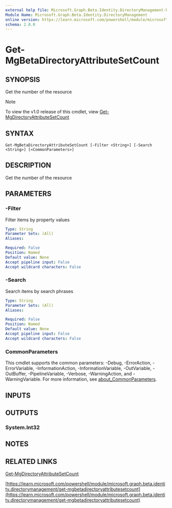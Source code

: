 ```yaml
---
external help file: Microsoft.Graph.Beta.Identity.DirectoryManagement-help.xml
Module Name: Microsoft.Graph.Beta.Identity.DirectoryManagement
online version: https://learn.microsoft.com/powershell/module/microsoft.graph.beta.identity.directorymanagement/get-mgbetadirectoryattributesetcount
schema: 2.0.0
---
```


# Get-MgBetaDirectoryAttributeSetCount

## SYNOPSIS
Get the number of the resource

> [!NOTE]
> To view the v1.0 release of this cmdlet, view [Get-MgDirectoryAttributeSetCount](/powershell/module/Microsoft.Graph.Identity.DirectoryManagement/Get-MgDirectoryAttributeSetCount?view=graph-powershell-1.0)

## SYNTAX

```
Get-MgBetaDirectoryAttributeSetCount [-Filter <String>] [-Search <String>] [<CommonParameters>]
```

## DESCRIPTION
Get the number of the resource

## PARAMETERS

### -Filter
Filter items by property values

```yaml
Type: String
Parameter Sets: (All)
Aliases:

Required: False
Position: Named
Default value: None
Accept pipeline input: False
Accept wildcard characters: False
```

### -Search
Search items by search phrases

```yaml
Type: String
Parameter Sets: (All)
Aliases:

Required: False
Position: Named
Default value: None
Accept pipeline input: False
Accept wildcard characters: False
```

### CommonParameters
This cmdlet supports the common parameters: -Debug, -ErrorAction, -ErrorVariable, -InformationAction, -InformationVariable, -OutVariable, -OutBuffer, -PipelineVariable, -Verbose, -WarningAction, and -WarningVariable. For more information, see [about_CommonParameters](http://go.microsoft.com/fwlink/?LinkID=113216).

## INPUTS

## OUTPUTS

### System.Int32
## NOTES

## RELATED LINKS
[Get-MgDirectoryAttributeSetCount](/powershell/module/Microsoft.Graph.Identity.DirectoryManagement/Get-MgDirectoryAttributeSetCount?view=graph-powershell-1.0)

[https://learn.microsoft.com/powershell/module/microsoft.graph.beta.identity.directorymanagement/get-mgbetadirectoryattributesetcount](https://learn.microsoft.com/powershell/module/microsoft.graph.beta.identity.directorymanagement/get-mgbetadirectoryattributesetcount)



